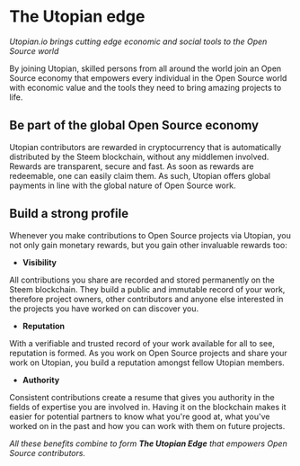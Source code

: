 # The Utopian edge

*Utopian.io brings cutting edge economic and social tools to the Open Source world*

By joining Utopian, skilled persons from all around the world join an Open Source economy that empowers every individual in the Open Source world with economic value and the tools they need to bring amazing projects to life.

## Be part of the global Open Source economy

Utopian contributors are rewarded in cryptocurrency that is automatically distributed by the Steem blockchain, without any middlemen involved. Rewards are transparent, secure and fast. As soon as rewards are redeemable, one can easily claim them. As such, Utopian offers global payments in line with the global nature of Open Source work.

## Build a strong profile

Whenever you make contributions to Open Source projects via Utopian, you not only gain monetary rewards, but you gain other invaluable rewards too:

- **Visibility**

All contributions you share are recorded and stored permanently on the Steem blockchain. They build a public and immutable record of your work, therefore project owners, other contributors and anyone else interested in the projects you have worked on can discover you.

- **Reputation**

With a verifiable and trusted record of your work available for all to see, reputation is formed. As you work on Open Source projects and share your work on Utopian, you build a reputation amongst fellow Utopian members.


- **Authority**

Consistent contributions create a resume that gives you authority in the fields of expertise you are involved in. Having it on the blockchain makes it easier for potential partners to know what you're good at, what you've worked on in the past and how you can work with them on future projects.

*All these benefits combine to form **The Utopian Edge** that empowers Open Source contributors.*
